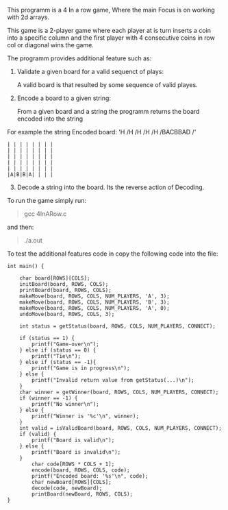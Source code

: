 This programm is a 4 In a row game, Where the main Focus is on working with 2d arrays.

This game is a 2-player game where each player at is turn inserts a coin into a specific column and the first player with 4 consecutive coins in row col or diagonal wins the game.

The programm provides additional feature such as:
1. Validate a given board for a valid sequenct of plays:

    A valid board is that resulted by some sequence of valid playes.

2. Encode a board to a given string:
 
    From a given board and a string the programm returns the board encoded into the string

For example the string Encoded board: 'H /H /H /H /H /BACBBAD /'

~~~~~~~~~~~~~~~
| | | | | | | |
| | | | | | | |
| | | | | | | |
| | | | | | | |
| | | | | | | |
|A|B|B|A| | | |
~~~~~~~~~~~~~~~

3. Decode a string into the board. Its the reverse action of Decoding.

To run the game simply run:
> gcc 4InARow.c

and then:

> ./a.out

To test the additional features code in copy the following code into the file:

```
int main() {

    char board[ROWS][COLS];
    initBoard(board, ROWS, COLS);
    printBoard(board, ROWS, COLS);
    makeMove(board, ROWS, COLS, NUM_PLAYERS, 'A', 3);
    makeMove(board, ROWS, COLS, NUM_PLAYERS, 'B', 3);
    makeMove(board, ROWS, COLS, NUM_PLAYERS, 'A', 0);
    undoMove(board, ROWS, COLS, 3);

    int status = getStatus(board, ROWS, COLS, NUM_PLAYERS, CONNECT);
        
    if (status == 1) {
        printf("Game-over\n");
    } else if (status == 0) {
        printf("Tie\n");
    } else if (status == -1){
        printf("Game is in progress\n");
    } else {
        printf("Invalid return value from getStatus(...)\n");
    }
    char winner = getWinner(board, ROWS, COLS, NUM_PLAYERS, CONNECT);
    if (winner == -1) {
        printf("No winner\n");
    } else {
        printf("Winner is '%c'\n", winner);
    }
    int valid = isValidBoard(board, ROWS, COLS, NUM_PLAYERS, CONNECT);
    if (valid) {
        printf("Board is valid\n");
    } else {
        printf("Board is invalid\n");
    }
        char code[ROWS * COLS + 1];
        encode(board, ROWS, COLS, code);
        printf("Encoded board: '%s'\n", code);
        char newBoard[ROWS][COLS];
        decode(code, newBoard);
        printBoard(newBoard, ROWS, COLS);
}

```
